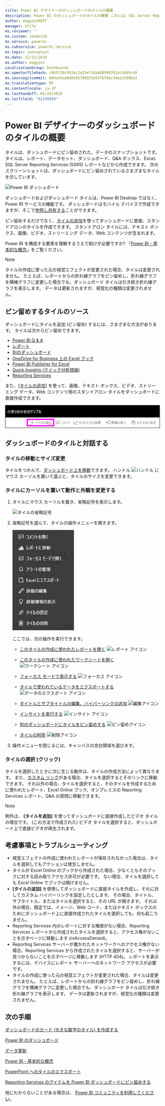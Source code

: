 ```yaml
---
title: Power BI デザイナーのダッシュボードのタイルの概要
description: Power BI のダッシュボードのタイルの概要 これには、SQL Server Reporting Services (SSRS) のレポートから作成されるタイルが含まれます。
author: maggiesMSFT
manager: kfile
ms.reviewer: ''
ms.custom: seodec18
ms.service: powerbi
ms.subservice: powerbi-service
ms.topic: conceptual
ms.date: 11/21/2018
ms.author: maggies
LocalizationGroup: Dashboards
ms.openlocfilehash: c8b5728c951bc1a25e71da8885997814c5485cd4
ms.sourcegitcommit: 60dad5aa0d85db790553e537bf8ac34ee3289ba3
ms.translationtype: MT
ms.contentlocale: ja-JP
ms.lasthandoff: 05/29/2019
ms.locfileid: "61139939"
---
```

# <a name="intro-to-dashboard-tiles-for-power-bi-designers"></a>Power BI デザイナーのダッシュボードのタイルの概要

タイルは、ダッシュボードにピン留めされた、データのスナップショットです。 タイルは、レポート、データセット、ダッシュボード、Q&A ボックス、Excel、SQL Server Reporting Services (SSRS) レポートなどから作成できます。  次のスクリーンショットは、ダッシュボードにピン留めされているさまざまなタイルを示しています。

![Power BI ダッシュボード](media/service-dashboard-tiles/power-bi-dashboard.png)

ダッシュボードおよびダッシュボード タイルは、Power BI Desktop ではなく、Power BI サービスの機能です。 ダッシュボードはモバイル デバイスで作成できますが、そこで[参照し共有する](mobile-apps-view-dashboard.md)ことができます。

ピン留めするだけでなく、[タイルの追加](service-dashboard-add-widget.md)を使ってダッシュボードに直接、スタンドアロンのタイルを作成できます。 スタンドアロン タイルには、テキスト ボックス、画像、ビデオ、ストリーミング データ、Web コンテンツが含まれます。

Power BI を構成する要素を理解するうえで助けが必要ですか?  「[Power BI - 基本的な概念](service-basic-concepts.md)」をご覧ください。

> [!NOTE]
> タイルの作成に使った元の視覚エフェクトが変更された場合、タイルは変更されません。  たとえば、レポートからの折れ線グラフをピン留めし、折れ線グラフを横棒グラフに変更した場合でも、ダッシュボード タイルは引き続き折れ線グラフを表示します。 データは更新されますが、視覚化の種類は変更されません。
> 
> 

## <a name="pin-a-tile-from"></a>ピン留めするタイルのソース
ダッシュボードにタイルを追加 (ピン留め) するには、さまざまな方法があります。 タイルは次からピン留めできます。

* [Power BI Q & A](service-dashboard-pin-tile-from-q-and-a.md)
* [レポート](service-dashboard-pin-tile-from-report.md)
* [別のダッシュボード](service-pin-tile-to-another-dashboard.md)
* [OneDrive for Business 上の Excel ブック](service-dashboard-pin-tile-from-excel.md)
* [Power BI Publisher for Excel](publisher-for-excel.md)
* [Quick Insights (クイック分析情報)](service-insights.md)
* [Reporting Services](https://docs.microsoft.com/sql/reporting-services/pin-reporting-services-items-to-power-bi-dashboards)

また、[[タイルの追加]](service-dashboard-add-widget.md) を使って、画像、テキスト ボックス、ビデオ、ストリーミング データ、Web コンテンツ用のスタンドアロン タイルをダッシュボードに直接作成できます。

  ![タイルの追加アイコン](media/service-dashboard-tiles/add_widgetnew.png)

## <a name="interacting-with-tiles-on-a-dashboard"></a>ダッシュボードのタイルと対話する
### <a name="move-and-resize-a-tile"></a>タイルの移動とサイズ変更
タイルをつかんで、[ダッシュボード上を移動](service-dashboard-edit-tile.md)できます。 ハンドル ![ハンドル](media/service-dashboard-tiles/resize-handle.jpg) にマウス カーソルを置いて選ぶと、タイルのサイズを変更できます。

### <a name="hover-over-a-tile-to-change-the-appearance-and-behavior"></a>タイルにカーソルを置いて動作と外観を変更する
1. タイルにマウス カーソルを置き、省略記号を表示します。
   
    ![タイルの省略記号](media/service-dashboard-tiles/ellipses_new.png)
2. 省略記号を選んで、タイルの操作メニューを開きます。
   
    ![省略記号アイコン](media/service-dashboard-tiles/power-bi-tile-menu.png)
   
    ここでは、次の操作を実行できます。
   
   * [このタイルの作成に使われたレポートを開く](service-reports.md) ![レポート アイコン](media/service-dashboard-tiles/chart-icon.jpg)  
   
   * [このタイルの作成に使われたワークシートを開く](service-reports.md) ![ワークシート アイコン](media/service-dashboard-tiles/power-bi-open-worksheet.png)  
     
    * [フォーカス モードで表示する](service-focus-mode.md) ![フォーカス アイコン](media/service-dashboard-tiles/fullscreen-icon.jpg)  
     * [タイルで使われているデータをエクスポートする](visuals/power-bi-visualization-export-data.md) ![データのエクスポート アイコン](media/service-dashboard-tiles/export-icon.png)
     * [タイトルとサブタイトルの編集、ハイパーリンクの追加](service-dashboard-edit-tile.md) ![編集アイコン](media/service-dashboard-tiles/pencil-icon.jpg)
     * [インサイトを実行する](service-insights.md) ![インサイト アイコン](media/service-dashboard-tiles/power-bi-insights.png)
     * [別のダッシュボードにタイルをピン留めする](service-pin-tile-to-another-dashboard.md)
       ![ピン留めアイコン](media/service-dashboard-tiles/pin-icon.jpg)
     * [タイルの削除](service-dashboard-edit-tile.md)
     ![削除アイコン](media/service-dashboard-tiles/trash-icon.png)
3. 操作メニューを閉じるには、キャンバスの空白領域を選びます。

### <a name="select-click-a-tile"></a>タイルの選択 (クリック)
タイルを選択したときに次に生じる動作は、タイルの作成方法によって異なります。 また、[カスタム リンク](service-dashboard-edit-tile.md)がある場合、タイルを選択するとそのリンクに移動できます。 それ以外の場合、タイルを選択すると、そのタイルを作成するために使われたレポート、Excel Online ブック、オンプレミスの Reporting Services レポート、Q&A の質問に移動できます。

> [!NOTE]
> 例外は、 **[タイルを追加]** を使ってダッシュボードに直接作成したビデオ タイルの場合です。 (この方法で作成された) ビデオ タイルを選択すると、ダッシュボード上で直接ビデオが再生されます。   
> 
> 

## <a name="considerations-and-troubleshooting"></a>考慮事項とトラブルシューティング

* 視覚エフェクトの作成に使われたレポートが保存されなかった場合は、タイルを選択してもアクションは発生しません。
* タイルが Excel Online のブックから作成された場合、少なくともそのブックに対する読み取りアクセス許可が必要です。 ない場合、タイルを選択しても Excel Online でブックは開けません。
* **[タイルの追加]** を使用してダッシュボードに直接タイルを作成し、それに対してカスタム ハイパーリンクを設定したとします。 その場合、タイトル、サブタイトル、またはタイルを選択すると、その URL が開きます。 それ以外の場合、既定では、イメージ、Web コード、またはテキスト ボックスのためにダッシュボード上に直接作成されたタイルを選択しても、何も起こりません。
* Reporting Services 内のレポートに対する権限がない場合、Reporting Services レポートから作成されたタイルを選択すると、アクセス権がないことを示すページに移動します (rsAccessDenied)。
* Reporting Services サーバーが置かれたネットワークへのアクセス権がない場合、Reporting Services から作成されたタイルを選択すると、サーバーが見つからないことを示すページに移動します (HTTP 404)。 レポートを表示するには、デバイスにレポート サーバーへのネットワーク アクセスが必要です。
* タイルの作成に使った元の視覚エフェクトが変更された場合、タイルは変更されません。  たとえば、レポートからの折れ線グラフをピン留めし、折れ線グラフを横棒グラフに変更した場合でも、ダッシュボード タイルは引き続き折れ線グラフを表示します。 データは更新されますが、視覚化の種類は変更されません。

## <a name="next-steps"></a>次の手順
[ダッシュボードのカード (大きな数字のタイル) を作成する](power-bi-visualization-card.md)

[Power BI のダッシュボード](service-dashboards.md)  

[データ更新](refresh-data.md)

[Power BI - 基本的な概念](service-basic-concepts.md)

[PowerPoint へのタイルのエクスポート](http://blogs.msdn.com/b/powerbidev/archive/2015/09/28/integrating-power-bi-tiles-into-office-documents.aspx)

[Reporting Services のアイテムを Power BI ダッシュボードにピン留めする](https://msdn.microsoft.com/library/mt604784.aspx)

他にわからないことがある場合は、 [Power BI コミュニティを利用してください](http://community.powerbi.com/)。

